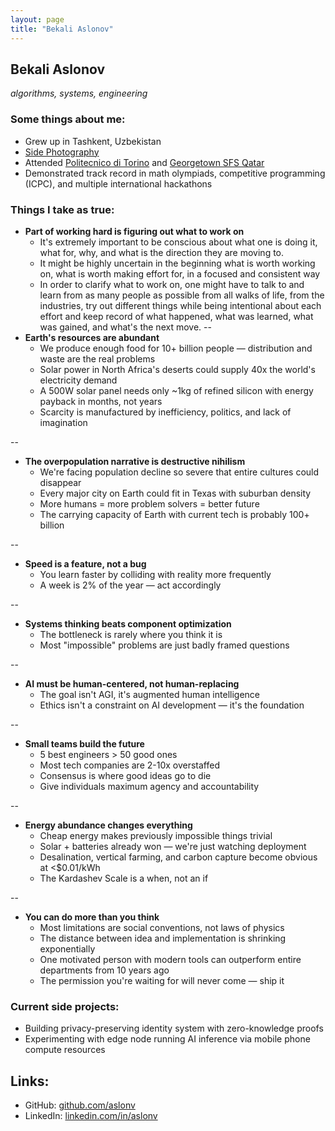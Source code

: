 ```yaml
---
layout: page
title: "Bekali Aslonov"
---
```


<!-- Photography Preloading Script -->
<script>
document.addEventListener('DOMContentLoaded', function() {
    // DNS prefetch for faster connections
    const dnsPrefetch = document.createElement('link');
    dnsPrefetch.rel = 'dns-prefetch';
    dnsPrefetch.href = '//raw.githubusercontent.com';
    document.head.appendChild(dnsPrefetch);

    const preconnect = document.createElement('link');
    preconnect.rel = 'preconnect';
    preconnect.href = 'https://github.com';
    preconnect.crossOrigin = 'anonymous';
    document.head.appendChild(preconnect);

    // Find the photography link
    const photoLink = document.querySelector('a[href="photography.html"]');
    let preloaded = false;

    if (photoLink) {
        // Create intersection observer to detect when link becomes visible
        const observer = new IntersectionObserver((entries) => {
            entries.forEach(entry => {
                if (entry.isIntersecting && !preloaded) {
                    console.log('Photography link visible - starting preload...');
                    startPreloading();
                    preloaded = true;
                    observer.unobserve(entry.target);
                }
            });
        }, {
            rootMargin: '50px' // Start loading 50px before link is visible
        });

        observer.observe(photoLink);

        // Backup: Also preload on hover for immediate response
        photoLink.addEventListener('mouseenter', () => {
            if (!preloaded) {
                console.log('Photography link hovered - starting preload...');
                startPreloading();
                preloaded = true;
            }
        }, { once: true });
    }

    function startPreloading() {
        // Preload the photography page itself
        const pagePreload = document.createElement('link');
        pagePreload.rel = 'prefetch';
        pagePreload.href = 'photography.html';
        document.head.appendChild(pagePreload);

        // Preload critical above-the-fold images
        const criticalImages = [
            'photos/Italy/20230409_202913.jpg',
            'photos/Switzerland/20250715_101858(0).jpg',
            'photos/Italy/20230414_190355.jpg',
            'photos/Switzerland/20250715_144953.jpg'
        ];

        criticalImages.forEach((src, index) => {
            // Stagger the loading to avoid overwhelming the connection
            setTimeout(() => {
                const img = new Image();
                img.src = src;
                console.log(`Preloading image: ${src}`);
            }, index * 200); // 200ms delay between each image
        });

        // Preload CSS and other assets after a short delay
        setTimeout(() => {
            const cssPreload = document.createElement('link');
            cssPreload.rel = 'prefetch';
            cssPreload.href = 'photography.html';
            cssPreload.as = 'document';
            document.head.appendChild(cssPreload);
        }, 1000);
    }

    // Optional: Preload after user shows engagement (scrolling)
    let hasScrolled = false;
    window.addEventListener('scroll', () => {
        if (!hasScrolled && !preloaded && window.scrollY > 200) {
            console.log('User scrolled - starting preload...');
            startPreloading();
            preloaded = true;
            hasScrolled = true;
        }
    }, { once: true });
});
</script>

## Bekali Aslonov
*algorithms, systems, engineering*
### Some things about me:
* Grew up in Tashkent, Uzbekistan
* [Side Photography](photography.html)
* Attended [Politecnico di Torino](https://www.polito.it/) and [Georgetown SFS Qatar](https://www.qatar.georgetown.edu/)
* Demonstrated track record in math olympiads, competitive programming (ICPC), and multiple international hackathons
### Things I take as true:
* **Part of working hard is figuring out what to work on**
  * It's extremely important to be conscious about what one is doing it, what for, why, and what is the direction they are moving to.
  * It might be highly uncertain in the beginning what is worth working on, what is worth making effort for, in a focused and consistent way
  * In order to clarify what to work on, one might have to talk to and learn from as many people as possible from all walks of life, from the industries, try out different things while being intentional about each effort and keep record of what happened, what was learned, what was gained, and what's the next move.
--
* **Earth's resources are abundant**
  * We produce enough food for 10+ billion people — distribution and waste are the real problems
  * Solar power in North Africa's deserts could supply 40x the world's electricity demand
  * A 500W solar panel needs only ~1kg of refined silicon with energy payback in months, not years
  * Scarcity is manufactured by inefficiency, politics, and lack of imagination
    
--
* **The overpopulation narrative is destructive nihilism**
  * We're facing population decline so severe that entire cultures could disappear
  * Every major city on Earth could fit in Texas with suburban density
  * More humans = more problem solvers = better future
  * The carrying capacity of Earth with current tech is probably 100+ billion
    
--
* **Speed is a feature, not a bug**
  * You learn faster by colliding with reality more frequently
  * A week is 2% of the year — act accordingly
    
--
* **Systems thinking beats component optimization**
  * The bottleneck is rarely where you think it is
  * Most "impossible" problems are just badly framed questions
    
--
* **AI must be human-centered, not human-replacing**
  * The goal isn't AGI, it's augmented human intelligence
  * Ethics isn't a constraint on AI development — it's the foundation
    
--
* **Small teams build the future**
  * 5 best engineers > 50 good ones
  * Most tech companies are 2-10x overstaffed
  * Consensus is where good ideas go to die
  * Give individuals maximum agency and accountability
    
--
* **Energy abundance changes everything**
  * Cheap energy makes previously impossible things trivial
  * Solar + batteries already won — we're just watching deployment
  * Desalination, vertical farming, and carbon capture become obvious at <$0.01/kWh
  * The Kardashev Scale is a when, not an if
    
--
* **You can do more than you think**
  * Most limitations are social conventions, not laws of physics
  * The distance between idea and implementation is shrinking exponentially
  * One motivated person with modern tools can outperform entire departments from 10 years ago
  * The permission you're waiting for will never come — ship it
### Current side projects:
* Building privacy-preserving identity system with zero-knowledge proofs
* Experimenting with edge node running AI inference via mobile phone compute resources
## Links:
* GitHub: [github.com/aslonv](https://github.com/aslonv)
* LinkedIn: [linkedin.com/in/aslonv](https://linkedin.com/in/aslonv)
